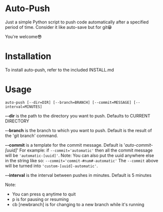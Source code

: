 # Auto-Push
Just a simple Python script to push code automatically after a specified period of time.
Consider it like auto-save but for git😁

You're welcome😎


# Installation
To install auto-push, refer to the included INSTALL.md

# Usage
```auto-push [--dir=DIR] [--branch=BRANCH] [--commit=MESSAGE] [--interval=MINUTES]```

**--dir**   is the path to the directory you want to push. Defaults to CURRENT DIRECTORY

**--branch**        is the branch to which you want to push. Default is the result of the 'git branch' command.

**--commit**       is a template for the commit message. Default is '*auto-commit-[uuid]*'
        For example: if `--commit='automatic'` then all the commit message will be `'automatic-[uuid]'`.
        Note: You can also put the uuid anywhere else in the string like so: `--commit='commit-#num#-automatic'`
The `--commit` above will be turned into `'custom-[uuid]-automatic'`.

**--interval**      is the interval between pushes in minutes. Default is 5 minutes

Note: 
- You can press q anytime to quit
- p is for pausing or resuming
- cb [newbranch] is for changing to a new branch while it's running